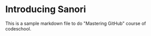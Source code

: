 # Introducing Sanori

This is a sample markdown file to do "Mastering GitHub" course of codeschool.
